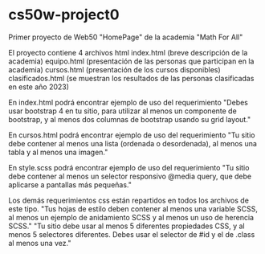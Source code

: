 # cs50w-project0
Primer proyecto de Web50 "HomePage" de la academia  "Math For All"

El proyecto contiene 4 archivos html
  index.html (breve descripción de la academia)
  equipo.html (presentación de las personas que participan en la academia)
  cursos.html (presentación de los cursos disponibles)
  clasificados.html (se muestran los resultados de las personas clasificadas en este año 2023)

En index.html podrá encontrar ejemplo de uso del requerimiento "Debes usar bootstrap 4 en tu sitio, para utilizar al menos un componente de bootstrap, y al menos dos columnas de bootstrap usando su grid layout."

En cursos.html podrá encontrar ejemplo de uso del requerimiento "Tu sitio debe contener al menos una lista (ordenada o desordenada), al menos una tabla y al menos una imagen."

En style.scss podrá encontrar ejemplo de uso del requerimiento "Tu sitio debe contener al menos un selector responsivo @media query, que debe aplicarse a pantallas más pequeñas."

Los demás requerimientos css están repartidos en todos los archivos de este tipo.
  "Tus hojas de estilo deben contener al menos una variable SCSS, al menos un ejemplo de anidamiento SCSS y al menos un uso de herencia SCSS."
  "Tu sitio debe usar al menos 5 diferentes propiedades CSS, y al menos 5 selectores diferentes. Debes usar el selector de #id y el de .class al menos una vez."
